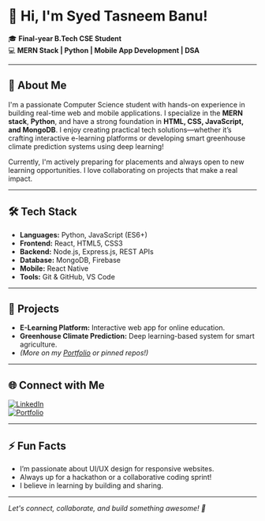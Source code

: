 # 👋 Hi, I'm Syed Tasneem Banu!

🎓 **Final-year B.Tech CSE Student**  
💻 **MERN Stack | Python | Mobile App Development | DSA**  

---

## 🚀 About Me

I'm a passionate Computer Science student with hands-on experience in building real-time web and mobile applications. I specialize in the **MERN stack**, **Python**, and have a strong foundation in **HTML, CSS, JavaScript, and MongoDB**. I enjoy creating practical tech solutions—whether it’s crafting interactive e-learning platforms or developing smart greenhouse climate prediction systems using deep learning!

Currently, I'm actively preparing for placements and always open to new learning opportunities. I love collaborating on projects that make a real impact.

---

## 🛠️ Tech Stack

- **Languages:** Python, JavaScript (ES6+)
- **Frontend:** React, HTML5, CSS3
- **Backend:** Node.js, Express.js, REST APIs
- **Database:** MongoDB, Firebase
- **Mobile:** React Native
- **Tools:** Git & GitHub, VS Code

---

## 🌟 Projects

- **E-Learning Platform:** Interactive web app for online education.
- **Greenhouse Climate Prediction:** Deep learning-based system for smart agriculture.
- *(More on my [Portfolio](https://tasneemsd.github.io/Portfolio/) or pinned repos!)*

---

## 🌐 Connect with Me

[![LinkedIn](https://img.shields.io/badge/LinkedIn-blue?logo=linkedin&style=flat-square)](https://www.linkedin.com/in/tasneem-banu-syed-21144b362/)  
[![Portfolio](https://img.shields.io/badge/Portfolio-My_Site-success?style=flat-square)](https://tasneemsd.github.io/Portfolio/)

---

## ⚡ Fun Facts

- I’m passionate about UI/UX design for responsive websites.
- Always up for a hackathon or a collaborative coding sprint!
- I believe in learning by building and sharing.

---

*Let's connect, collaborate, and build something awesome! 🚀*
